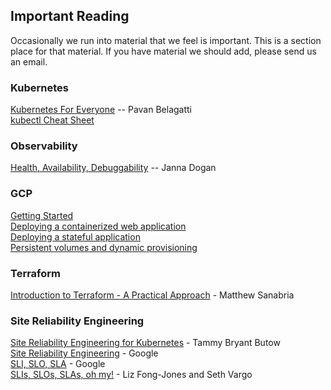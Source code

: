 ## Important Reading

Occasionally we run into material that we feel is important. This is a section place for that material. If you have material we should add, please send us an email.

### Kubernetes
[Kubernetes For Everyone](https://docs.google.com/document/d/1p4ZYQYM2VrMCR8K3T68JOMzWHlV-C8Jogrl9Ces77OA/edit?utm_sq=gjkgbut0r7) -- Pavan Belagatti  
[kubectl Cheat Sheet](https://kubernetes.io/docs/reference/kubectl/cheatsheet/)    

### Observability
[Health, Availability, Debuggability](https://medium.com/observability/health-availability-debuggability-5b0ab300b35c) -- Janna Dogan  

### GCP
[Getting Started](https://console.cloud.google.com/getting-started)  
[Deploying a containerized web application](https://cloud.google.com/kubernetes-engine/docs/tutorials/hello-app)  
[Deploying a stateful application](https://cloud.google.com/kubernetes-engine/docs/how-to/stateful-apps)  
[Persistent volumes and dynamic provisioning](https://cloud.google.com/kubernetes-engine/docs/concepts/persistent-volumes)  

### Terraform
[Introduction to Terraform - A Practical Approach](https://www.youtube.com/watch?v=H0EQR3LGRz0) - Matthew Sanabria  

### Site Reliability Engineering

[Site Reliability Engineering for Kubernetes](https://tammybutow.medium.com/site-reliability-engineering-for-kubernetes-b52877c70fb7) - Tammy Bryant Butow  
[Site Reliability Engineering](https://landing.google.com/sre/book.html) - Google  
[SLI, SLO, SLA](https://landing.google.com/sre/book/chapters/service-level-objectives.html) - Google  
[SLIs, SLOs, SLAs, oh my!](https://www.youtube.com/watch?v=tEylFyxbDLE) - Liz Fong-Jones and Seth Vargo  

